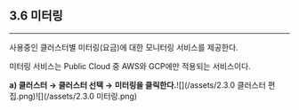 ## 3.6 미터링

---

사용중인 클러스터별 미터링\(요금\)에 대한 모니터링 서비스를 제공한다.

미터링 서비스는 Public Cloud 중 AWS와 GCP에만 적용되는 서비스이다.

**a\)    클러스터 **→** 클러스터 선택 →** **미터링을 클릭한다.**![](/assets/2.3.0 클러스터 편집.png)![](/assets/2.3.0 미터링.png)

